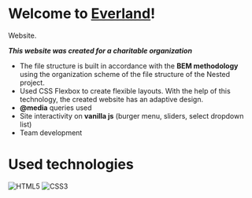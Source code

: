 # Welcome to **[Everland](https://foxriver660.github.io/everland/)**!

  
Website. 
  
***This website was created for a charitable organization***

* The file structure is built in accordance with the **BEM methodology** using the organization scheme of the file structure of the Nested project.
* Used CSS Flexbox to create flexible layouts. With the help of this technology, the created website has an adaptive design.
* **@media** queries used
* Site interactivity on **vanilla js** (burger menu, sliders, select dropdown list)
* Team development

# Used technologies

  
 ![HTML5](https://img.shields.io/badge/html5-%23E34F26.svg?style=for-the-badge&logo=html5&logoColor=white) ![CSS3](https://img.shields.io/badge/css3-%231572B6.svg?style=for-the-badge&logo=css3&logoColor=white)
